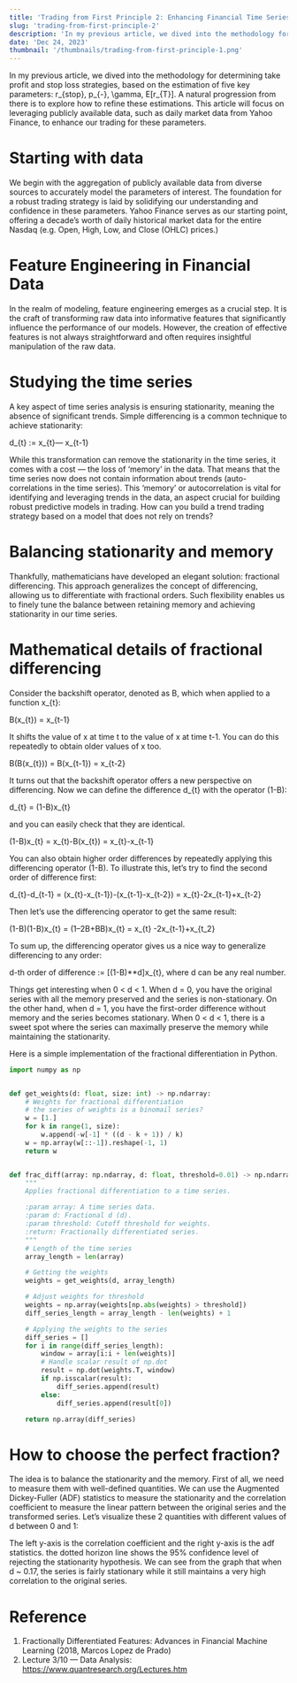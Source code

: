 ```yaml
---
title: 'Trading from First Principle 2: Enhancing Financial Time Series Analysis with Fractional Differentiation in Feature Engineering'
slug: 'trading-from-first-principle-2'
description: 'In my previous article, we dived into the methodology for determining take profit and stop loss strategies, based on the estimation of five key parameters: r_{stop}, p_{-}, \gamma, E[r_{T}]. A natural progression from there is to explore how to refine these estimations. This article will focus on leveraging publicly available data, such as daily market data from Yahoo Finance, to enhance our trading for these parameters.'
date: 'Dec 24, 2023'
thumbnail: '/thumbnails/trading-from-first-principle-1.png'
---
```


In my previous article, we dived into the methodology for determining take profit and stop loss strategies, based on the estimation of five key parameters: r_{stop}, p_{-}, \gamma, E[r_{T}]. A natural progression from there is to explore how to refine these estimations. This article will focus on leveraging publicly available data, such as daily market data from Yahoo Finance, to enhance our trading for these parameters.

# Starting with data
We begin with the aggregation of publicly available data from diverse sources to accurately model the parameters of interest. The foundation for a robust trading strategy is laid by solidifying our understanding and confidence in these parameters. Yahoo Finance serves as our starting point, offering a decade’s worth of daily historical market data for the entire Nasdaq (e.g. Open, High, Low, and Close (OHLC) prices.)

# Feature Engineering in Financial Data
In the realm of modeling, feature engineering emerges as a crucial step. It is the craft of transforming raw data into informative features that significantly influence the performance of our models. However, the creation of effective features is not always straightforward and often requires insightful manipulation of the raw data.

# Studying the time series
A key aspect of time series analysis is ensuring stationarity, meaning the absence of significant trends. Simple differencing is a common technique to achieve stationarity:

d_{t} := x_{t}— x_{t-1}

While this transformation can remove the stationarity in the time series, it comes with a cost — the loss of ‘memory’ in the data. That means that the time series now does not contain information about trends (auto-correlations in the time series). This ‘memory’ or autocorrelation is vital for identifying and leveraging trends in the data, an aspect crucial for building robust predictive models in trading. How can you build a trend trading strategy based on a model that does not rely on trends?

# Balancing stationarity and memory
Thankfully, mathematicians have developed an elegant solution: fractional differencing. This approach generalizes the concept of differencing, allowing us to differentiate with fractional orders. Such flexibility enables us to finely tune the balance between retaining memory and achieving stationarity in our time series.

# Mathematical details of fractional differencing
Consider the backshift operator, denoted as B, which when applied to a function x_{t}​:

B(x_{t}) = x_{t-1}

It shifts the value of x at time t to the value of x at time t-1. You can do this repeatedly to obtain older values of x too.

B(B(x_{t})) = B(x_{t-1}) = x_{t-2}

It turns out that the backshift operator offers a new perspective on differencing. Now we can define the difference d_{t} with the operator (1-B):

d_{t} = (1-B)x_{t}

and you can easily check that they are identical.

(1-B)x_{t} = x_{t)-B(x_{t}) = x_{t}-x_{t-1}

You can also obtain higher order differences by repeatedly applying this differencing operator (1-B). To illustrate this, let’s try to find the second order of difference first:

d_{t}-d_{t-1} = (x_{t}-x_{t-1})-(x_{t-1}-x_{t-2}) = x_{t}-2x_{t-1}+x_{t-2}

Then let’s use the differencing operator to get the same result:

(1-B)(1-B)x_{t} = (1–2B+BB)x_{t} = x_{t} -2x_{t-1}+x_{t_2}

To sum up, the differencing operator gives us a nice way to generalize differencing to any order:

d-th order of difference := [(1-B)**d]x_{t}, where d can be any real number.

Things get interesting when 0 < d < 1. When d = 0, you have the original series with all the memory preserved and the series is non-stationary. On the other hand, when d = 1, you have the first-order difference without memory and the series becomes stationary. When 0 < d < 1, there is a sweet spot where the series can maximally preserve the memory while maintaining the stationarity.

Here is a simple implementation of the fractional differentiation in Python.
```python
import numpy as np


def get_weights(d: float, size: int) -> np.ndarray:
    # Weights for fractional differentiation
    # the series of weights is a binomail series?
    w = [1.]
    for k in range(1, size):
        w.append(-w[-1] * ((d - k + 1)) / k)
    w = np.array(w[::-1]).reshape(-1, 1)
    return w


def frac_diff(array: np.ndarray, d: float, threshold=0.01) -> np.ndarray:
    """
    Applies fractional differentiation to a time series.

    :param array: A time series data.
    :param d: Fractional d (d).
    :param threshold: Cutoff threshold for weights.
    :return: Fractionally differentiated series.
    """
    # Length of the time series
    array_length = len(array)

    # Getting the weights
    weights = get_weights(d, array_length)

    # Adjust weights for threshold
    weights = np.array(weights[np.abs(weights) > threshold])
    diff_series_length = array_length - len(weights) + 1

    # Applying the weights to the series
    diff_series = []
    for i in range(diff_series_length):
        window = array[i:i + len(weights)]
        # Handle scalar result of np.dot
        result = np.dot(weights.T, window)
        if np.isscalar(result):
            diff_series.append(result)
        else:
            diff_series.append(result[0])

    return np.array(diff_series)

```

# How to choose the perfect fraction?
The idea is to balance the stationarity and the memory. First of all, we need to measure them with well-defined quantities. We can use the Augmented Dickey-Fuller (ADF) statistics to measure the stationarity and the correlation coefficient to measure the linear pattern between the original series and the transformed series. Let’s visualize these 2 quantities with different values of d between 0 and 1:

The left y-axis is the correlation coefficient and the right y-axis is the adf statistics. the dotted horizon line shows the 95% confidence level of rejecting the stationarity hypothesis. We can see from the graph that when d ~ 0.17, the series is fairly stationary while it still maintains a very high correlation to the original series.


# Reference
1. Fractionally Differentiated Features: Advances in Financial Machine Learning (2018, Marcos Lopez de Prado)
2. Lecture 3/10 — Data Analysis: https://www.quantresearch.org/Lectures.htm